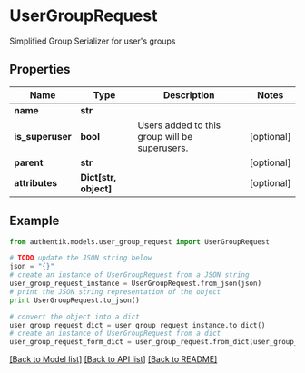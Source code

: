 # UserGroupRequest

Simplified Group Serializer for user's groups

## Properties
Name | Type | Description | Notes
------------ | ------------- | ------------- | -------------
**name** | **str** |  | 
**is_superuser** | **bool** | Users added to this group will be superusers. | [optional] 
**parent** | **str** |  | [optional] 
**attributes** | **Dict[str, object]** |  | [optional] 

## Example

```python
from authentik.models.user_group_request import UserGroupRequest

# TODO update the JSON string below
json = "{}"
# create an instance of UserGroupRequest from a JSON string
user_group_request_instance = UserGroupRequest.from_json(json)
# print the JSON string representation of the object
print UserGroupRequest.to_json()

# convert the object into a dict
user_group_request_dict = user_group_request_instance.to_dict()
# create an instance of UserGroupRequest from a dict
user_group_request_form_dict = user_group_request.from_dict(user_group_request_dict)
```
[[Back to Model list]](../README.md#documentation-for-models) [[Back to API list]](../README.md#documentation-for-api-endpoints) [[Back to README]](../README.md)


